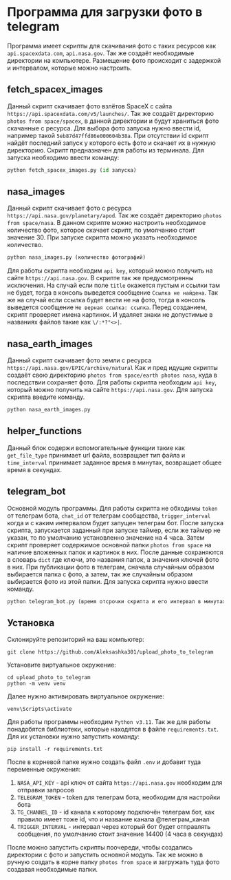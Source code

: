 # Программа для загрузки фото в telegram

 Программа имеет скрипты для скачивания фото с таких ресурсов как `api.spacexdata.com`, `api.nasa.gov`. Так же 
создаёт необходимые директории на компьютере. Размещение фото происходит с задержкой и интервалом, которые можно
настроить.

## fetch_spacex_images

 Данный скрипт скачивает фото взлётов SpaceX с сайта `https://api.spacexdata.com/v5/launches/`. Так же создаёт 
директорию `photos from space/spacex`, в данной директории и будут храниться фото скачанные с ресурса. Для выбора
фото запуска нужно ввести id, например такой `5eb87d47ffd86e000604b38a`. При отсутствии id скрипт найдёт последний
запуск у которого есть фото и скачает их в нужную директорию. Скрипт предназначен для работы из терминала. Для 
запуска необходимо ввести команду:
```python
python fetch_spacex_images.py (id запуска)
```

## nasa_images

 Данный скрипт скачивает фото с ресурса `https://api.nasa.gov/planetary/apod`. Так же создаёт директорию
`photos from space/nasa`. В данном скрипте можно настроить необходимое количество фото, которое скачает скрипт,
по умолчанию стоит значение 30. При запуске скрипта можно указать необходимое количество.
```python
python nasa_images.py (количество фотографий)
```
 Для работы скрипта необходим `api key`, который можно получить на сайте `https://api.nasa.gov`. В скрипте так же
предусмотренны исключения. На случай если поле `title` окажется пустым и ссылки там не будет, тогда в консоль
выведется сообщение `Ссылка не найдена`. Так же на случай если ссылка будет вести не на фото, тогда в консоль выведется 
сообщение `Не верная ссылка: ссылка`. Перед созданием, скрипт проверяет имена картинок. И удаляет знаки не допустимые 
в названиях файлов такие как `\/:*?"<>|`.

## nasa_earth_images

 Данный скрипт скачивает фото земли с ресурса `https://api.nasa.gov/EPIC/archive/natural` Как и пред идущие
скрипты создаёт свою директорию `photos from space/earth photos nasa`, куда в последствии сохраняет фото. Для 
работы скрипта необходим `api key`, который можно получить на сайте `https://api.nasa.gov`. Для запуска скрипта
введите команду.
```python
python nasa_earth_images.py
```

## helper_functions

 Данный блок содержи вспомогательные функции такие как `get_file_type` принимает url файла, возвращает тип файла 
и `time_interval` принимает заданное время в минутах, возвращает общее время в секундах.

## telegram_bot

 Основной модуль программы. Для работы скрипта не обходимы `token` от телеграм бота, `chat_id` от телеграм 
сообщества, `trigger_interval` когда и с каким интервалом будет запущен телеграм бот. После запуска скрипта,
запускается заданный при запуске таймер, если же таймер не указан, то по умолчанию установленно значение на 
4 часа. Затем скрипт проверяет содержимое основной папки `photos from space` на наличие вложенных папок и 
картинок в них. После данные сохраняются в словарь `dict` где ключи, это названия папок, а значения ключей фото в
них. При публикации фото в телеграм, сначала случайным образом выбирается папка с фото, а затем, так же случайным
образом выбирается фото из этой папки. Для запуска скрипта нужно ввести команду.
```python
python telegram_bot.py (время отсрочки скрипта и его интервал в минутах)
```

## Установка

 Склонируйте репозиторий на ваш компьютер:

 ```
 git clone https://github.com/Aleksashka301/upload_photo_to_telegram
```

Установите виртуальное окружение:

```
cd upload_photo_to_telegram
python -m venv venv
```

Далее нужно активировать виртуальное окружение:
```
venv\Scripts\activate
```

Для работы программы необходим `Python v3.11`. Так же для работы понадобятся библиотеки, которые находятся в файле
`requirements.txt`. Для их  установки нужно запустить команду:
```
pip install -r requirements.txt
```
После в корневой папке нужно создать файл `.env` и добавит туда переменные окружения:
 1. `NASA_API_KEY` - api ключ от сайта `https://api.nasa.gov` необходим для отправки запросов
 2. `TELEGRAM_TOKEN` - token для телеграм бота, необходим для настройки бота
 3. `TG_CHANNEL_ID` - id канала к которому подключён телеграм бот, как правило имеет тоже id, что и название канала @телеграм_канал
 4. `TRIGGER_INTERVAL` - интервал через который бот будет отправлять сообщения, по умолчанию стоит значение 14400 (4 часа в секундах)

 После можно запустить скрипты поочереди, чтобы создались директории с фото и запустить основной модуль. Так же
 можно в ручную создать в корне папку `photos from space` и загружать туда фото создавая необходимые папки.

